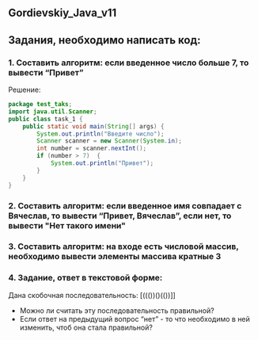 ## Gordievskiy_Java_v11
## Задания, необходимо написать код:

### 1. Составить алгоритм: если введенное число больше 7, то вывести “Привет”  
Решение:
```java
package test_taks;
import java.util.Scanner;
public class task_1 {
    public static void main(String[] args) {
        System.out.println("Введите число");
        Scanner scanner = new Scanner(System.in);
        int number = scanner.nextInt();
        if (number > 7)  {
            System.out.println("Привет");
        }
    }
}
```
### 2. Составить алгоритм: если введенное имя совпадает с Вячеслав, то вывести “Привет, Вячеслав”, если нет, то вывести "Нет такого имени"  
### 3. Составить алгоритм: на входе есть числовой массив, необходимо вывести элементы массива кратные 3  

### 4. Задание, ответ в текстовой форме:  
  Дана скобочная последовательность: [((())()(())]]  
  - Можно ли считать эту последовательность правильной?  
  - Если ответ на предыдущий вопрос “нет” - то что необходимо в ней изменить, чтоб она стала правильной?  
